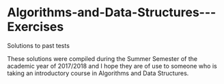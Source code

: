 # Algorithms-and-Data-Structures---Exercises
Solutions to past tests

These solutions were compiled during the Summer Semester of the academic year of 2017/2018 and I hope they are of use to someone who is taking an introductory course in Algorithms and Data Structures.
